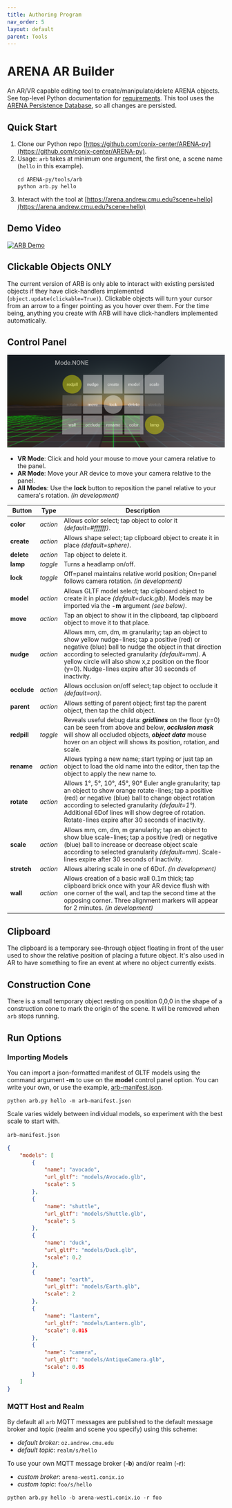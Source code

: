 ```yaml
---
title: Authoring Program
nav_order: 5
layout: default
parent: Tools
---
```


# ARENA AR Builder
An AR/VR capable editing tool to create/manipulate/delete ARENA objects. See top-level Python documentation for [requirements](https://github.com/conix-center/ARENA-py). This tool uses the [ARENA Persistence Database](https://github.com/conix-center/arena-persist), so all changes are persisted.

## Quick Start
1. Clone our Python repo [https://github.com/conix-center/ARENA-py](https://github.com/conix-center/ARENA-py).
1. Usage: `arb` takes at minimum one argument, the first one, a scene name (`hello` in this example).
    ```shell
    cd ARENA-py/tools/arb
    python arb.py hello
    ```
1. Interact with the tool at [https://arena.andrew.cmu.edu?scene=hello](https://arena.andrew.cmu.edu?scene=hello) 

## Demo Video
[![ARB Demo](https://img.youtube.com/vi/bYantKzkTFk/0.jpg)](https://www.youtube.com/watch?v=bYantKzkTFk "Play ARB Demo Video")

## Clickable Objects ONLY
The current version of ARB is only able to interact with existing persisted objects if they have click-handlers implemented (`object.update(clickable=True)`). Clickable objects will turn your cursor from an arrow to a finger pointing as you hover over them. For the time being, anything you create with ARB will have click-handlers implemented automatically.

## Control Panel
![AR Builder Panel](../../assets/img/arb-panel.png)

- **VR Mode**: Click and hold your mouse to move your camera relative to the panel. 
- **AR Mode**: Move your AR device to move your camera relative to the panel.
- **All Modes**: Use the **lock** button to reposition the panel relative to your camera's rotation. *(in development)*

|Button|Type|Description|
|--|--|--|
|**color**|*action*|Allows color select; tap object to color it *(default=#ffffff)*.|
|**create**|*action*|Allows shape select; tap clipboard object to create it in place *(default=sphere)*.|
|**delete**|*action*|Tap object to delete it.|
|**lamp**|*toggle*|Turns a headlamp on/off.|
|**lock**|*toggle*|Off=panel maintains relative world position; On=panel follows camera rotation. *(in development)*|
|**model**|*action*|Allows GLTF model select; tap clipboard object to create it in place *(default=duck.glb)*. Models may be imported via the **-m** argument *(see below)*.|
|**move**|*action*|Tap an object to show it in the clipboard, tap clipboard object to move it to that place.|
|**nudge**|*action*|Allows mm, cm, dm, m granularity; tap an object to show yellow nudge-lines; tap a positive (red) or negative (blue) ball to nudge the object in that direction according to selected granularity *(default=mm)*. A yellow circle will also show x,z position on the floor (y=0). Nudge-lines expire after 30 seconds of inactivity.|
|**occlude**|*action*|Allows occlusion on/off select; tap object to occlude it *(default=on)*.|
|**parent**|*action*|Allows setting of parent object; first tap the parent object, then tap the child object.|
|**redpill**|*toggle*|Reveals useful debug data: ***gridlines*** on the floor (y=0) can be seen from above and below, ***occlusion mask*** will show all occluded objects, ***object data*** mouse hover on an object will shows its position, rotation, and scale.|
|**rename**|*action*|Allows typing a new name; start typing or just tap an object to load the old name into the editor, then tap the object to apply the new name to.|
|**rotate**|*action*|Allows 1°, 5°, 10°, 45°, 90° Euler angle granularity; tap an object to show orange rotate-lines; tap a positive (red) or negative (blue) ball to change object rotation according to selected granularity *(default=1°)*. Additional 6Dof lines will show degree of rotation. Rotate-lines expire after 30 seconds of inactivity.|
|**scale**|*action*|Allows mm, cm, dm, m granularity; tap an object to show blue scale-lines; tap a positive (red) or negative (blue) ball to increase or decrease object scale according to selected granularity *(default=mm)*. Scale-lines expire after 30 seconds of inactivity.|
|**stretch**|*action*|Allows altering scale in one of 6Dof. *(in development)*|
|**wall**|*action*|Allows creation of a basic wall 0.1m thick; tap clipboard brick once with your AR device flush with one corner of the wall, and tap the second time at the opposing corner. Three alignment markers will appear for 2 minutes. *(in development)*|

## Clipboard

The clipboard is a temporary see-through object floating in front of the user used to show the relative position of placing a future object. It's also used in AR to have something to fire an event at where no object currently exists. 

## Construction Cone

There is a small temporary object resting on position 0,0,0 in the shape of a construction cone to mark the origin of the scene. It will be removed when `arb` stops running.

## Run Options

### Importing Models
You can import a json-formatted manifest of GLTF models using the command argument **-m** to use on the **model** control panel option. You can write your own, or use the example, [arb-manifest.json](https://github.com/conix-center/ARENA-py/blob/master/demos/arb-manifest.json).
```shell
python arb.py hello -m arb-manifest.json
```

Scale varies widely between individual models, so experiment with the best scale to start with.

`arb-manifest.json`
```json
{
    "models": [
        {
            "name": "avocado",
            "url_gltf": "models/Avocado.glb",
            "scale": 5
        },
        {
            "name": "shuttle",
            "url_gltf": "models/Shuttle.glb",
            "scale": 5
        },
        {
            "name": "duck",
            "url_gltf": "models/Duck.glb",
            "scale": 0.2
        },
        {
            "name": "earth",
            "url_gltf": "models/Earth.glb",
            "scale": 2
        },
        {
            "name": "lantern",
            "url_gltf": "models/Lantern.glb",
            "scale": 0.015
        },
        {
            "name": "camera",
            "url_gltf": "models/AntiqueCamera.glb",
            "scale": 0.05
        }
    ]
}
```

### MQTT Host and Realm
By default all `arb` MQTT messages are published to the default message broker and topic (realm and scene you specify) using this scheme: 

- *default broker*: `oz.andrew.cmu.edu`
- *default topic*: `realm/s/hello`

To use your own MQTT message broker (**-b**) and/or realm (**-r**):

- *custom broker*: `arena-west1.conix.io`
- *custom topic*: `foo/s/hello`
```shell
python arb.py hello -b arena-west1.conix.io -r foo
```
